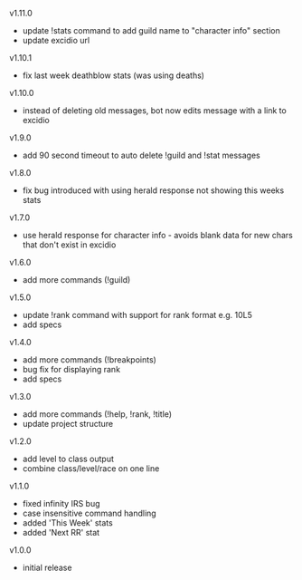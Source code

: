 v1.11.0
- update !stats command to add guild name to "character info" section
- update excidio url

v1.10.1
- fix last week deathblow stats (was using deaths)

v1.10.0
- instead of deleting old messages, bot now edits message with a link to excidio

v1.9.0
- add 90 second timeout to auto delete !guild and !stat messages

v1.8.0
- fix bug introduced with using herald response not showing this weeks stats

v1.7.0
- use herald response for character info - avoids blank data for new chars that don't exist in excidio

v1.6.0
- add more commands (!guild)

v1.5.0
- update !rank command with support for rank format e.g. 10L5
- add specs

v1.4.0
- add more commands (!breakpoints)
- bug fix for displaying rank
- add specs

v1.3.0
- add more commands (!help, !rank, !title)
- update project structure

v1.2.0
- add level to class output
- combine class/level/race on one line

v1.1.0
- fixed infinity IRS bug
- case insensitive command handling
- added 'This Week' stats
- added 'Next RR' stat

v1.0.0
- initial release
